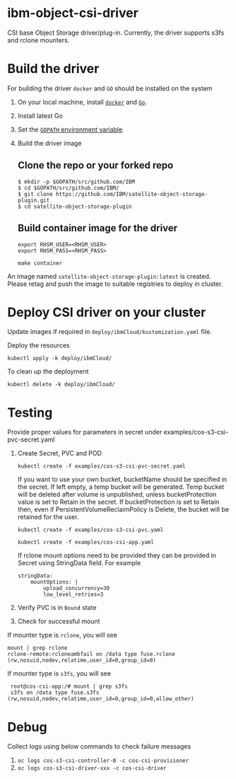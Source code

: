 # ibm-object-csi-driver
CSI base Object Storage driver/plug-in. Currently, the driver supports s3fs and rclone mounters.

# Build the driver

For building the driver `docker` and `GO` should be installed on the system

1. On your local machine, install [`docker`](https://docs.docker.com/install/) and [`Go`](https://golang.org/doc/install).
2. Install latest Go 
3. Set the [`GOPATH` environment variable](https://github.com/golang/go/wiki/SettingGOPATH).
4. Build the driver image

   ## Clone the repo or your forked repo

   ```
   $ mkdir -p $GOPATH/src/github.com/IBM
   $ cd $GOPATH/src/github.com/IBM/
   $ git clone https://github.com/IBM/satellite-object-storage-plugin.git
   $ cd satellite-object-storage-plugin
   ```
   ## Build container image for the driver

   ```
   export RHSM_USER=<RHSM_USER>
   export RHSM_PASS=<RHSM_PASS>

   make container
   ```

An image named `satellite-object-storage-plugin:latest` is created. Please retag and push the image to suitable registries to deploy in cluster.

# Deploy CSI driver on your cluster

Update images if required in `deploy/ibmCloud/kustomization.yaml` file. 

Deploy the resources 

`kubectl apply -k deploy/ibmCloud/`


To clean up the deployment 

`kubectl delete -k deploy/ibmCloud/`

# Testing

Provide proper values for parameters in secret under examples/cos-s3-csi-pvc-secret.yaml

1. Create Secret, PVC and POD 

      `kubectl create -f examples/cos-s3-csi-pvc-secret.yaml`

      If you want to use your own bucket, bucketName should be specified in the secret. If left empty, a temp bucket will be generated. Temp bucket will be deleted after volume is unpublished, unless bucketProtection value is set to Retain in the secret. If bucketProtection is set to Retain then, even if PersistentVolumeReclaimPolicy is Delete, the bucket will be retained for the user. 

      `kubectl create -f examples/cos-s3-csi-pvc.yaml`

      `kubectl create -f examples/cos-csi-app.yaml`
    
    If rclone mount options need to be provided they can be provided in Secret using StringData field.
    For example
    ```
    stringData: 
        mountOptions: |
            upload_concurrency=30
            low_level_retries=3
    ```

2. Verify PVC is in `Bound` state

3. Check for successful mount

If mounter type is `rclone`, you will see
   ```
   mount | grep rclone
   rclone-remote:rcloneambfail on /data type fuse.rclone (rw,nosuid,nodev,relatime,user_id=0,group_id=0)

   ```
If mounter type is `s3fs`, you will see


   ```
    root@cos-csi-app:/# mount | grep s3fs
    s3fs on /data type fuse.s3fs (rw,nosuid,nodev,relatime,user_id=0,group_id=0,allow_other)

   ```

# Debug 

Collect logs using below commands to check failure messages

1.  `oc logs cos-s3-csi-controller-0 -c cos-csi-provisioner`
2.  `oc logs cos-s3-csi-driver-xxx -c cos-csi-driver`
